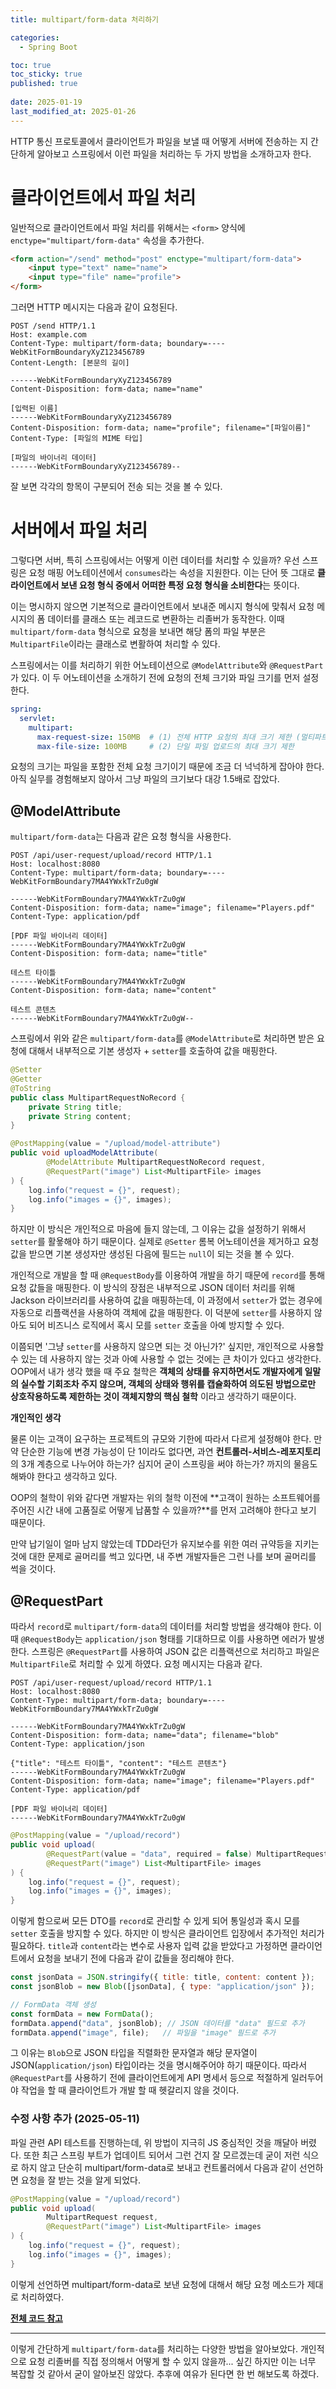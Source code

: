 ```yaml
---
title: multipart/form-data 처리하기

categories:
  - Spring Boot

toc: true
toc_sticky: true
published: true
 
date: 2025-01-19
last_modified_at: 2025-01-26
---
```


HTTP 통신 프로토콜에서 클라이언트가 파일을 보낼 때 어떻게 서버에 전송하는 지 간단하게 알아보고 스프링에서 이런 파일을 처리하는 두 가지 방법을 소개하고자 한다.

# 클라이언트에서 파일 처리

일반적으로 클라이언트에서 파일 처리를 위해서는 `<form>` 양식에 `enctype="multipart/form-data"` 속성을 추가한다.

```html
<form action="/send" method="post" enctype="multipart/form-data">
    <input type="text" name="name">
    <input type="file" name="profile">
</form>
```

그러면 HTTP 메시지는 다음과 같이 요청된다.

```
POST /send HTTP/1.1
Host: example.com
Content-Type: multipart/form-data; boundary=----WebKitFormBoundaryXyZ123456789
Content-Length: [본문의 길이]

------WebKitFormBoundaryXyZ123456789
Content-Disposition: form-data; name="name"

[입력된 이름]
------WebKitFormBoundaryXyZ123456789
Content-Disposition: form-data; name="profile"; filename="[파일이름]"
Content-Type: [파일의 MIME 타입]

[파일의 바이너리 데이터]
------WebKitFormBoundaryXyZ123456789--
```

잘 보면 각각의 항목이 구분되어 전송 되는 것을 볼 수 있다.

# 서버에서 파일 처리

그렇다면 서버, 특히 스프링에서는 어떻게 이런 데이터를 처리할 수 있을까? 우선 스프링은 요청 매핑 어노테이션에서 `consumes`라는 속성을 지원한다. 이는 단어 뜻 그대로 **클라이언트에서 보낸 요청 형식 중에서 어떠한 특정 요청 형식을 소비한다**는 뜻이다. 

이는 명시하지 않으면 기본적으로 클라이언트에서 보내준 메시지 형식에 맞춰서 요청 메시지의 폼 데이터를 클래스 또는 레코드로 변환하는 리졸버가 동작한다. 이때 `multipart/form-data` 형식으로 요청을 보내면 해당 폼의 파일 부분은 `MultipartFile`이라는 클래스로 변활하여 처리할 수 있다. 

스프링에서는 이를 처리하기 위한 어노테이션으로 `@ModelAttribute`와 `@RequestPart`가 있다. 이 두 어노테이션을 소개하기 전에 요청의 전체 크기와 파일 크기를 먼저 설정한다.

```yaml
spring:
  servlet:
    multipart:
      max-request-size: 150MB  # (1) 전체 HTTP 요청의 최대 크기 제한 (멀티파트 포함)
      max-file-size: 100MB     # (2) 단일 파일 업로드의 최대 크기 제한
```

요청의 크기는 파일을 포함한 전체 요청 크기이기 때문에 조금 더 넉넉하게 잡아야 한다. 아직 실무를 경험해보지 않아서 그냥 파일의 크기보다 대강 1.5배로 잡았다.

## @ModelAttribute

`multipart/form-data`는 다음과 같은 요청 형식을 사용한다.

```
POST /api/user-request/upload/record HTTP/1.1
Host: localhost:8080
Content-Type: multipart/form-data; boundary=----WebKitFormBoundary7MA4YWxkTrZu0gW

------WebKitFormBoundary7MA4YWxkTrZu0gW
Content-Disposition: form-data; name="image"; filename="Players.pdf"
Content-Type: application/pdf

[PDF 파일 바이너리 데이터]
------WebKitFormBoundary7MA4YWxkTrZu0gW
Content-Disposition: form-data; name="title"

테스트 타이틀
------WebKitFormBoundary7MA4YWxkTrZu0gW
Content-Disposition: form-data; name="content"

테스트 콘텐츠
------WebKitFormBoundary7MA4YWxkTrZu0gW--
```

스프링에서 위와 같은 `multipart/form-data`를 `@ModelAttribute`로 처리하면 받은 요청에 대해서 내부적으로 기본 생성자 + `setter`를 호출하여 값을 매핑한다. 

```java
@Setter
@Getter
@ToString
public class MultipartRequestNoRecord {
    private String title;
    private String content;
}
```

```java
@PostMapping(value = "/upload/model-attribute")
public void uploadModelAttribute(
        @ModelAttribute MultipartRequestNoRecord request,
        @RequestPart("image") List<MultipartFile> images
) {
    log.info("request = {}", request);
    log.info("images = {}", images);
}
```

하지만 이 방식은 개인적으로 마음에 들지 않는데, 그 이유는 값을 설정하기 위해서 `setter`를 활욯해야 하기 때문이다. 실제로 `@Setter` 롬복 어노테이션을 제거하고 요청 값을 받으면 기본 생성자만 생성된 다음에 필드는 `null`이 되는 것을 볼 수 있다. 

개인적으로 개발을 할 때 `@RequestBody`를 이용하여 개발을 하기 때문에 `record`를 통해 요청 값들을 매핑한다. 이 방식의 장점은 내부적으로 JSON 데이터 처리를 위해 Jackson 라이브러리를 사용하여 값을 매핑하는데, 이 과정에서 `setter`가 없는 경우에 자동으로 리플랙션을 사용하여 객체에 값을 매핑한다. 이 덕분에 `setter`를 사용하지 않아도 되어 비즈니스 로직에서 혹시 모를 `setter` 호출을 아예 방지할 수 있다.

이쯤되면 '그냥 `setter`를 사용하지 않으면 되는 것 아닌가?' 싶지만, 개인적으로 사용할 수 있는 데 사용하지 않는 것과 아예 사용할 수 없는 것에는 큰 차이가 있다고 생각한다. OOP에서 내가 생각 했을 때 주요 철학은 **객체의 상태를 유지하면서도 개발자에게 일말의 실수할 기회조차 주지 않으며, 객체의 상태와 행위를 캡슐화하여 의도된 방법으로만 상호작용하도록 제한하는 것이 객체지향의 핵심 철학** 이라고 생각하기 때문이다. 

**개인적인 생각** 

물론 이는 고객이 요구하는 프로젝트의 규모와 기한에 따라서 다르게 설정해야 한다. 만약 단순한 기능에 변경 가능성이 단 1이라도 없다면, 과연 **컨트롤러-서비스-레포지토리**의 3개 계층으로 나누어야 하는가? 심지어 굳이 스프링을 써야 하는가? 까지의 물음도 해봐야 한다고 생각하고 있다. 

OOP의 철학이 위와 같다면 개발자는 위의 철학 이전에 **고객이 원하는 소프트웨어를 주어진 시간 내에 고품질로 어떻게 납품할 수 있을까?**를 먼저 고려해야 한다고 보기 때문이다. 

만약 납기일이 얼마 남지 않았는데 TDD라던가 유지보수를 위한 여러 규약등을 지키는 것에 대한 문제로 골머리를 썩고 있다면, 내 주변 개발자들은 그런 나를 보며 골머리를 썩을 것이다.

## @RequestPart

따라서 `record`로 `multipart/form-data`의 데이터를 처리할 방법을 생각해야 한다. 이때 `@RequestBody`는 `application/json` 형태를 기대하므로 이를 사용하면 에러가 발생한다. 스프링은 `@RequestPart`를 사용하여 JSON 값은 리플랙션으로 처리하고 파일은 `MultipartFile`로 처리할 수 있게 하였다. 요청 메시지는 다음과 같다.

```
POST /api/user-request/upload/record HTTP/1.1
Host: localhost:8080
Content-Type: multipart/form-data; boundary=----WebKitFormBoundary7MA4YWxkTrZu0gW

------WebKitFormBoundary7MA4YWxkTrZu0gW
Content-Disposition: form-data; name="data"; filename="blob"
Content-Type: application/json

{"title": "테스트 타이틀", "content": "테스트 콘텐츠"}
------WebKitFormBoundary7MA4YWxkTrZu0gW
Content-Disposition: form-data; name="image"; filename="Players.pdf"
Content-Type: application/pdf

[PDF 파일 바이너리 데이터]
------WebKitFormBoundary7MA4YWxkTrZu0gW
```

```java
@PostMapping(value = "/upload/record")
public void upload(
        @RequestPart(value = "data", required = false) MultipartRequest request,
        @RequestPart("image") List<MultipartFile> images
) {
    log.info("request = {}", request);
    log.info("images = {}", images);
}
```

이렇게 함으로써 모든 DTO를 `record`로 관리할 수 있게 되어 통일성과 혹시 모를 `setter` 호출을 방지할 수 있다. 하지만 이 방식은 클라이언트 입장에서 추가적인 처리가 필요하다. `title`과 `content`라는 변수로 사용자 입력 값을 받았다고 가정하면 클라이언트에서 요청을 보내기 전에 다음과 같이 값들을 정리해야 한다.

```js
const jsonData = JSON.stringify({ title: title, content: content });
const jsonBlob = new Blob([jsonData], { type: "application/json" });

// FormData 객체 생성
const formData = new FormData();
formData.append("data", jsonBlob); // JSON 데이터를 "data" 필드로 추가
formData.append("image", file);   // 파일을 "image" 필드로 추가
```

그 이유는 `Blob`으로 JSON 타입을 직렬화한 문자열과 해당 문자열이 JSON(`application/json`) 타입이라는 것을 명시해주어야 하기 때문이다. 따라서 `@RequestPart`를 사용하기 전에 클라이언트에게 API 명세서 등으로 적절하게 일러두어야 작업을 할 때 클라이언트가 개발 할 때 헷갈리지 않을 것이다.

### 수정 사항 추가 (2025-05-11)

파일 관련 API 테스트를 진행하는데, 위 방법이 지극히 JS 중심적인 것을 깨달아 버렸다. 또한 최근 스프링 부트가 업데이트 되어서 그런 건지 잘 모르겠는데 굳이 저런 식으로 하지 않고 단순히 multipart/form-data로 보내고 컨트롤러에서 다음과 같이 선언하면 요청을 잘 받는 것을 알게 되었다.

```java
@PostMapping(value = "/upload/record")
public void upload(
        MultipartRequest request,
        @RequestPart("image") List<MultipartFile> images
) {
    log.info("request = {}", request);
    log.info("images = {}", images);
}
```

이렇게 선언하면 multipart/form-data로 보낸 요청에 대해서 해당 요청 메소드가 제대로 처리하였다.

**[전체 코드 참고](https://github.com/sehako/playground/tree/feature/13)**

---

이렇게 간단하게 `multipart/form-data`를 처리하는 다양한 방법을 알아보았다. 개인적으로 요청 리졸버를 직접 정의해서 어떻게 할 수 있지 않을까... 싶긴 하지만 이는 너무 복잡할 것 같아서 굳이 알아보진 않았다. 추후에 여유가 된다면 한 번 해보도록 하겠다.